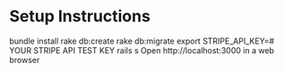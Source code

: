 # Setup Instructions

bundle install
rake db:create
rake db:migrate
export STRIPE_API_KEY=# YOUR STRIPE API TEST KEY
rails s
Open http://localhost:3000 in a web browser
